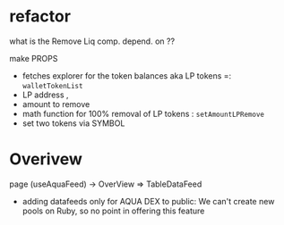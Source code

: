 # refactor

what is the Remove Liq comp. depend. on ??

make PROPS

- fetches explorer for the token balances aka LP tokens =: `walletTokenList`
- LP address ,
- amount to remove
- math function for 100% removal of LP tokens : `setAmountLPRemove`
- set two tokens via SYMBOL

# Overivew

page (useAquaFeed) -> OverView => TableDataFeed 

- adding datafeeds only for AQUA DEX to public: We can't create new pools on Ruby, so no point in offering this feature